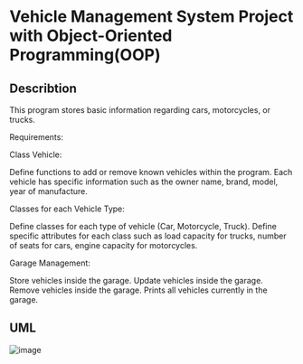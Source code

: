 # Vehicle Management System Project with Object-Oriented Programming(OOP)

## Describtion

This program stores basic information regarding cars, motorcycles, or trucks.

Requirements:

Class Vehicle:

Define functions to add or remove known vehicles within the program.
Each vehicle has specific information such as the owner name, brand, model, year of manufacture.

Classes for each Vehicle Type:

Define classes for each type of vehicle (Car, Motorcycle, Truck).
Define specific attributes for each class such as load capacity for trucks, number of seats for cars, engine capacity for motorcycles.

Garage Management:

Store vehicles inside the garage.
Update vehicles inside the garage.
Remove vehicles inside the garage.
Prints all vehicles currently in the garage.

## UML
![image](https://github.com/user-attachments/assets/bf79a5af-e591-468a-a3b3-59ab6bb10d2e)



